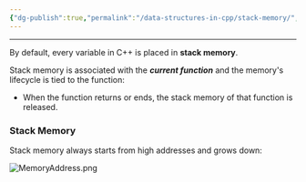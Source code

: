 ```yaml
---
{"dg-publish":true,"permalink":"/data-structures-in-cpp/stack-memory/","noteIcon":"1"}
---
```


---
By default, every variable in C++ is placed in **stack memory**.

Stack memory is associated with the ___current function___ and the memory's lifecycle is tied to the function:

- When the function returns or ends, the stack memory of that function is released.

### Stack Memory 

Stack memory always starts from high addresses and grows down:

![MemoryAddress.png](/img/user/Data%20Structures%20in%20Cpp/Reference%20images/MemoryAddress.png)

